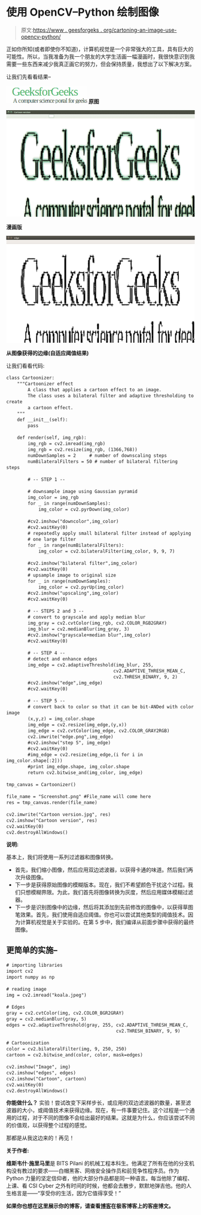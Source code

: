# 使用 OpenCV–Python 绘制图像

> 原文:[https://www . geesforgeks . org/cartoning-an-image-use-opencv-python/](https://www.geeksforgeeks.org/cartooning-an-image-using-opencv-python/)

正如你所知(或者即使你不知道)，计算机视觉是一个非常强大的工具，具有巨大的可能性。所以，当我准备为我一个朋友的大学生活画一幅漫画时，我很快意识到我需要一些东西来减少我真正画它的努力，但会保持质量，我想出了以下解决方案。

让我们先看看结果–

![Cartooning an Image using OpenCV (python)](img/28ad8cd17d2cfa48d0687252ebbd8b71.png) **原图**

![Cartooning an Image using OpenCV (python)1](img/2647dfa85ee240a7ad1166368c5902f0.png)

**漫画版**

![1](img/af25b99ede29e83e6f04b0a9345aa22d.png)

**从图像获得的边缘(自适应阈值结果)**

让我们看看代码:

```
class Cartoonizer: 
    """Cartoonizer effect 
        A class that applies a cartoon effect to an image. 
        The class uses a bilateral filter and adaptive thresholding to create 
        a cartoon effect. 
    """
    def __init__(self): 
        pass

    def render(self, img_rgb): 
        img_rgb = cv2.imread(img_rgb) 
        img_rgb = cv2.resize(img_rgb, (1366,768)) 
        numDownSamples = 2     # number of downscaling steps 
        numBilateralFilters = 50 # number of bilateral filtering steps 

        # -- STEP 1 -- 

        # downsample image using Gaussian pyramid 
        img_color = img_rgb 
        for _ in range(numDownSamples): 
            img_color = cv2.pyrDown(img_color) 

        #cv2.imshow("downcolor",img_color) 
        #cv2.waitKey(0) 
        # repeatedly apply small bilateral filter instead of applying 
        # one large filter 
        for _ in range(numBilateralFilters): 
            img_color = cv2.bilateralFilter(img_color, 9, 9, 7) 

        #cv2.imshow("bilateral filter",img_color) 
        #cv2.waitKey(0) 
        # upsample image to original size 
        for _ in range(numDownSamples): 
            img_color = cv2.pyrUp(img_color) 
        #cv2.imshow("upscaling",img_color) 
        #cv2.waitKey(0) 

        # -- STEPS 2 and 3 -- 
        # convert to grayscale and apply median blur 
        img_gray = cv2.cvtColor(img_rgb, cv2.COLOR_RGB2GRAY) 
        img_blur = cv2.medianBlur(img_gray, 3) 
        #cv2.imshow("grayscale+median blur",img_color) 
        #cv2.waitKey(0) 

        # -- STEP 4 -- 
        # detect and enhance edges 
        img_edge = cv2.adaptiveThreshold(img_blur, 255, 
                                        cv2.ADAPTIVE_THRESH_MEAN_C, 
                                        cv2.THRESH_BINARY, 9, 2) 
        #cv2.imshow("edge",img_edge) 
        #cv2.waitKey(0) 

        # -- STEP 5 -- 
        # convert back to color so that it can be bit-ANDed with color image 
        (x,y,z) = img_color.shape 
        img_edge = cv2.resize(img_edge,(y,x)) 
        img_edge = cv2.cvtColor(img_edge, cv2.COLOR_GRAY2RGB) 
        cv2.imwrite("edge.png",img_edge) 
        #cv2.imshow("step 5", img_edge) 
        #cv2.waitKey(0) 
        #img_edge = cv2.resize(img_edge,(i for i in img_color.shape[:2])) 
        #print img_edge.shape, img_color.shape 
        return cv2.bitwise_and(img_color, img_edge) 

tmp_canvas = Cartoonizer() 

file_name = "Screenshot.png" #File_name will come here 
res = tmp_canvas.render(file_name) 

cv2.imwrite("Cartoon version.jpg", res) 
cv2.imshow("Cartoon version", res) 
cv2.waitKey(0) 
cv2.destroyAllWindows() 
```

**说明:**

基本上，我们将使用一系列过滤器和图像转换。

*   首先，我们缩小图像，然后应用双边滤波器，以获得卡通的味道。然后我们再次升级图像。
*   下一步是获得原始图像的模糊版本。现在，我们不希望颜色干扰这个过程。我们只想模糊界限。为此，我们首先将图像转换为灰度，然后应用媒体模糊过滤器。
*   下一步是识别图像中的边缘，然后将其添加到先前修改的图像中，以获得草图笔效果。首先，我们使用自适应阈值。你也可以尝试其他类型的阈值技术。因为计算机视觉是关于实验的。在第 5 步中，我们编译从前面步骤中获得的最终图像。

## 更简单的实施–

```
# importing libraries
import cv2
import numpy as np

# reading image 
img = cv2.imread("koala.jpeg")

# Edges
gray = cv2.cvtColor(img, cv2.COLOR_BGR2GRAY)
gray = cv2.medianBlur(gray, 5)
edges = cv2.adaptiveThreshold(gray, 255, cv2.ADAPTIVE_THRESH_MEAN_C, 
                                         cv2.THRESH_BINARY, 9, 9)

# Cartoonization
color = cv2.bilateralFilter(img, 9, 250, 250)
cartoon = cv2.bitwise_and(color, color, mask=edges)

cv2.imshow("Image", img)
cv2.imshow("edges", edges)
cv2.imshow("Cartoon", cartoon)
cv2.waitKey(0)
cv2.destroyAllWindows()
```

**你能做什么？**
实验！尝试改变下采样步长，或应用的双边滤波器的数量，甚至滤波器的大小，或阈值技术来获得边缘。现在，有一件事要记住。这个过程是一个通用的过程，对于不同的图像不会给出最好的结果。这就是为什么，你应该尝试不同的价值观，以获得整个过程的感觉。

那都是从我这边来的！再见！

**关于作者:**

**维斯韦什·施里马里**是 BITS Pilani 的机械工程本科生。他满足了所有在他的分支机构没有教过的要求——白帽黑客、网络安全操作员和前竞争性程序员。作为 Python 力量的坚定信仰者，他的大部分作品都是同一种语言。每当他除了编程、上课、看 CSI Cyber 之外有时间的时候，他都会去散步，默默地弹吉他。他的人生格言是——“享受你的生活，因为它值得享受！”

**如果你也想在这里展示你的博客，请查看[博客](http://geeksquiz.com/gblog/)在极客博客上的客座博文。**